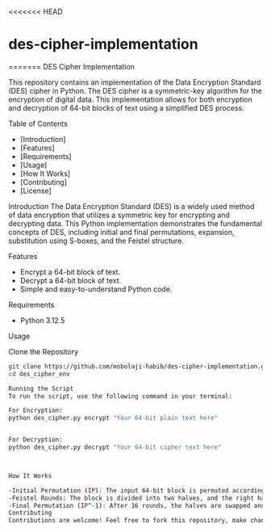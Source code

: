 <<<<<<< HEAD
# des-cipher-implementation
=======
 DES Cipher Implementation

This repository contains an implementation of the Data Encryption Standard (DES) cipher in Python. The DES cipher is a symmetric-key algorithm for the encryption of digital data. This implementation allows for both encryption and decryption of 64-bit blocks of text using a simplified DES process.

 Table of Contents
- [Introduction]
- [Features]
- [Requirements]
- [Usage]
- [How It Works]
- [Contributing]
- [License]

Introduction
The Data Encryption Standard (DES) is a widely used method of data encryption that utilizes a symmetric key for encrypting and decrypting data. This Python implementation demonstrates the fundamental concepts of DES, including initial and final permutations, expansion, substitution using S-boxes, and the Feistel structure.

Features
- Encrypt a 64-bit block of text.
- Decrypt a 64-bit block of text.
- Simple and easy-to-understand Python code.

 Requirements

- Python 3.12.5

Usage

Clone the Repository
```bash
git clone https://github.com/mobolaji-habib/des-cipher-implementation.git
cd des_cipher_env

Running the Script
To run the script, use the following command in your terminal:

For Encryption:
python des_cipher.py encrypt "Your 64-bit plain text here"


For Decryption:
python des_cipher.py decrypt "Your 64-bit cipher text here"



How It Works

-Initial Permutation (IP): The input 64-bit block is permuted according to the IP table.
-Feistel Rounds: The block is divided into two halves, and the right half is expanded, XORed with a subkey, substituted using S-boxes, permuted, and then XORed with the left half.
-Final Permutation (IP^-1): After 16 rounds, the halves are swapped and combined, followed by the inverse permutation to get the final cipher text.
Contributing
Contributions are welcome! Feel free to fork this repository, make changes, and submit a pull request.

